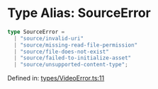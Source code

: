 # Type Alias: SourceError

```ts
type SourceError = 
  | "source/invalid-uri"
  | "source/missing-read-file-permission"
  | "source/file-does-not-exist"
  | "source/failed-to-initialize-asset"
  | "source/unsupported-content-type";
```

Defined in: [types/VideoError.ts:11](https://github.com/TheWidlarzGroup/react-native-video/blob/f9ee42c2a80c20dca2b87dac6bcb2898c1a425c5/packages/react-native-video/src/core/types/VideoError.ts#L11)
